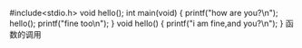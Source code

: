#include<stdio.h>
void hello();
int main(void)
{
printf("how are you?\n");
hello();
printf("fine too\n");
}
void hello()
{
printf("i am fine,and you?\n");
}
函数的调用


